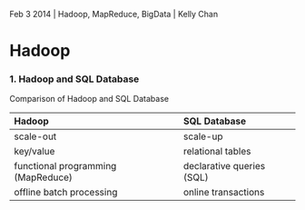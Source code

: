 Feb 3 2014 | Hadoop, MapReduce, BigData | Kelly Chan
# Hadoop

### 1. Hadoop and SQL Database

Comparison of Hadoop and SQL Database  

| Hadoop                             | SQL Database              |
|:-----------------------------------|:--------------------------|
| scale-out                          | scale-up                  |
| key/value                          | relational tables         |
| functional programming (MapReduce) | declarative queries (SQL) |
| offline batch processing           | online transactions       |

